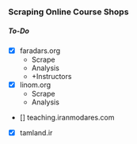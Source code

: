 ### Scraping Online Course Shops

##### To-Do
- [x] faradars.org
	- Scrape
	- Analysis
	- +Instructors
- [x] linom.org
	- Scrape
	- Analysis
- [] teaching.iranmodares.com
- [x] tamland.ir
